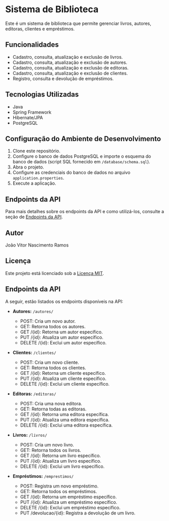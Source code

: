 # Sistema de Biblioteca

Este é um sistema de biblioteca que permite gerenciar livros, autores, editoras, clientes e empréstimos.

## Funcionalidades

- Cadastro, consulta, atualização e exclusão de livros.
- Cadastro, consulta, atualização e exclusão de autores.
- Cadastro, consulta, atualização e exclusão de editoras.
- Cadastro, consulta, atualização e exclusão de clientes.
- Registro, consulta e devolução de empréstimos.

## Tecnologias Utilizadas

- Java
- Spring Framework
- Hibernate/JPA
- PostgreSQL

## Configuração do Ambiente de Desenvolvimento

1. Clone este repositório.
2. Configure o banco de dados PostgreSQL e importe o esquema do banco de dados (script SQL fornecido em `/database/schema.sql`).
3. Abra o projeto.
4. Configure as credenciais do banco de dados no arquivo `application.properties`.
5. Execute a aplicação.

## Endpoints da API

Para mais detalhes sobre os endpoints da API e como utilizá-los, consulte a seção de [Endpoints da API](#endpoints-da-api).

## Autor

João Vitor Nascimento Ramos

## Licença

Este projeto está licenciado sob a [Licença MIT](LICENSE).

## Endpoints da API

A seguir, estão listados os endpoints disponíveis na API:

- **Autores:** `/autores/`
  - POST: Cria um novo autor.
  - GET: Retorna todos os autores.
  - GET /{id}: Retorna um autor específico.
  - PUT /{id}: Atualiza um autor específico.
  - DELETE /{id}: Exclui um autor específico.

- **Clientes:** `/clientes/`
  - POST: Cria um novo cliente.
  - GET: Retorna todos os clientes.
  - GET /{id}: Retorna um cliente específico.
  - PUT /{id}: Atualiza um cliente específico.
  - DELETE /{id}: Exclui um cliente específico.

- **Editoras:** `/editoras/`
  - POST: Cria uma nova editora.
  - GET: Retorna todas as editoras.
  - GET /{id}: Retorna uma editora específica.
  - PUT /{id}: Atualiza uma editora específica.
  - DELETE /{id}: Exclui uma editora específica.

- **Livros:** `/livros/`
  - POST: Cria um novo livro.
  - GET: Retorna todos os livros.
  - GET /{id}: Retorna um livro específico.
  - PUT /{id}: Atualiza um livro específico.
  - DELETE /{id}: Exclui um livro específico.

- **Empréstimos:** `/emprestimos/`
  - POST: Registra um novo empréstimo.
  - GET: Retorna todos os empréstimos.
  - GET /{id}: Retorna um empréstimo específico.
  - PUT /{id}: Atualiza um empréstimo específico.
  - DELETE /{id}: Exclui um empréstimo específico.
  - PUT /devolucao/{id}: Registra a devolução de um livro.

